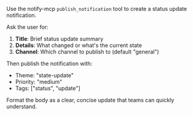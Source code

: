 Use the notify-mcp `publish_notification` tool to create a status update notification.

Ask the user for:
1. **Title**: Brief status update summary
2. **Details**: What changed or what's the current state
3. **Channel**: Which channel to publish to (default "general")

Then publish the notification with:
- Theme: "state-update"
- Priority: "medium"
- Tags: ["status", "update"]

Format the body as a clear, concise update that teams can quickly understand.
